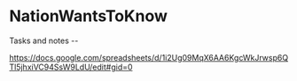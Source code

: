 # NationWantsToKnow

Tasks and notes --

https://docs.google.com/spreadsheets/d/1i2Ug09MqX6AA6KgcWkJrwsp6QTl5jhxiVC94SsW9LdU/edit#gid=0
